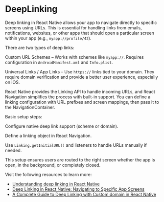 # DeepLinking

Deep linking in React Native allows your app to navigate directly to specific screens using URLs. This is essential for handling links from emails, notifications, websites, or other apps that should open a particular screen within your app (e.g., `myapp://profile/42`).

There are two types of deep links:

Custom URL Schemes – Works with schemes like `myapp://`. Requires configuration in `AndroidManifest.xml` and `Info.plist`.

Universal Links / App Links – Use `https://` links tied to your domain. They require domain verification and provide a better user experience, especially on iOS.

React Native provides the Linking API to handle incoming URLs, and React Navigation simplifies the process with built-in support. You can define a linking configuration with URL prefixes and screen mappings, then pass it to the NavigationContainer.

Basic setup steps:

Configure native deep link support (scheme or domain).

Define a linking object in React Navigation.

Use `Linking.getInitialURL()` and listeners to handle URLs manually if needed.

This setup ensures users are routed to the right screen whether the app is open, in the background, or completely closed.

Visit the following resources to learn more:

- [Understanding deep linking in React Native](https://blog.logrocket.com/understanding-deep-linking-in-react-native/)
- [Deep Linking in React Native: Navigating to Specific App Screens](https://clouddevs.com/react-native/deep-linking/)
- [A Complete Guide to Deep Linking with Custom domain in React Native](https://dev.to/amitkumar13/a-complete-guide-to-deep-linking-with-custom-domain-in-react-native-bj3)
